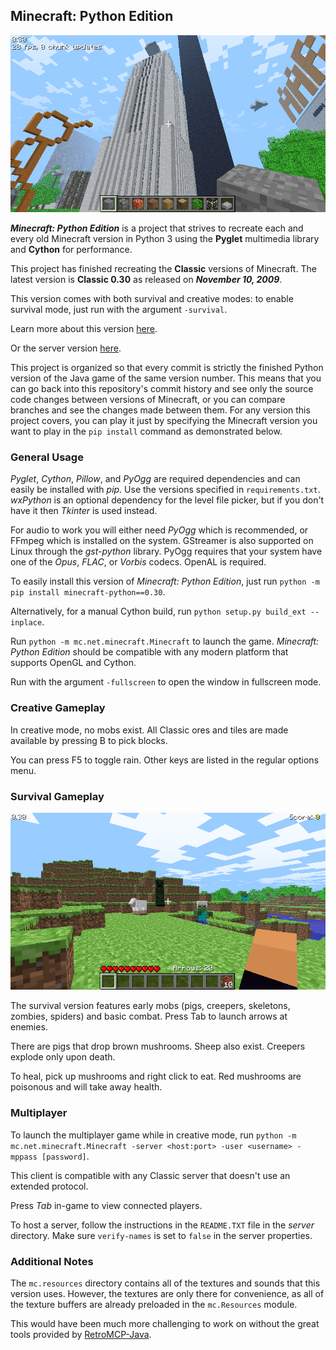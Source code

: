 ## Minecraft: Python Edition

![Minecraft](/creative.png?raw=true)

_**Minecraft: Python Edition**_ is a project that strives to recreate each and every old Minecraft version in Python 3 using the **Pyglet** multimedia library and **Cython** for performance.

This project has finished recreating the **Classic** versions of Minecraft. The latest version is **Classic 0.30** as released on _**November 10, 2009**_.

This version comes with both survival and creative modes: to enable survival mode, just run with the argument `-survival`.

Learn more about this version [here](https://minecraft.wiki/w/Java_Edition_Classic_0.30).

Or the server version [here](https://minecraft.wiki/w/Java_Edition_Classic_server_1.10.1).

This project is organized so that every commit is strictly the finished Python version of the Java game of the same version number.
This means that you can go back into this repository's commit history and see only the source code changes between versions of Minecraft,
or you can compare branches and see the changes made between them. For any version this project covers,
you can play it just by specifying the Minecraft version you want to play in the `pip install` command as demonstrated below.

### General Usage

*Pyglet*, *Cython*, *Pillow*, and *PyOgg* are required dependencies and can easily be installed with *pip*. Use the versions specified in `requirements.txt`.
*wxPython* is an optional dependency for the level file picker, but if you don't have it then *Tkinter* is used instead.

For audio to work you will either need *PyOgg* which is recommended, or FFmpeg which is installed on the system.
GStreamer is also supported on Linux through the *gst-python* library. PyOgg requires that your system have one of the *Opus*, *FLAC*, or *Vorbis* codecs. OpenAL is required.

To easily install this version of *Minecraft: Python Edition*, just run `python -m pip install minecraft-python==0.30`.

Alternatively, for a manual Cython build, run `python setup.py build_ext --inplace`.

Run `python -m mc.net.minecraft.Minecraft` to launch the game. *Minecraft: Python Edition* should be compatible with any modern platform that supports OpenGL and Cython.

Run with the argument `-fullscreen` to open the window in fullscreen mode.

### Creative Gameplay

In creative mode, no mobs exist. All Classic ores and tiles are made available by pressing B to pick blocks.

You can press F5 to toggle rain. Other keys are listed in the regular options menu.

### Survival Gameplay

![Minecraft](/survival.png?raw=true)

The survival version features early mobs (pigs, creepers, skeletons, zombies, spiders) and basic combat. Press Tab to launch arrows at enemies.

There are pigs that drop brown mushrooms. Sheep also exist. Creepers explode only upon death.

To heal, pick up mushrooms and right click to eat. Red mushrooms are poisonous and will take away health.

### Multiplayer

To launch the multiplayer game while in creative mode, run `python -m mc.net.minecraft.Minecraft -server <host:port> -user <username> -mppass [password]`.

This client is compatible with any Classic server that doesn't use an extended protocol.

Press *Tab* in-game to view connected players.

To host a server, follow the instructions in the `README.TXT` file in the *server* directory.
Make sure `verify-names` is set to `false` in the server properties.

### Additional Notes

The `mc.resources` directory contains all of the textures and sounds that this version uses. However,
the textures are only there for convenience, as all of the texture buffers are already preloaded
in the `mc.Resources` module.

This would have been much more challenging to work on without the great tools provided by [RetroMCP-Java](https://github.com/MCPHackers/RetroMCP-Java).
